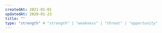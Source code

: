 ```yaml
---
createdAt: 2021-01-01
updatedAt: 2020-01-23
title: ""
type: "strength" # "strength" | "weakness" | "threat" | "opportunity"
---
```

